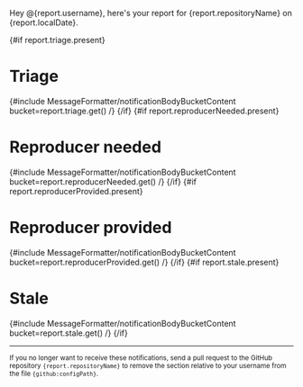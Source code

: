 Hey @{report.username}, here's your report for {report.repositoryName} on {report.localDate}.

{#if report.triage.present}
# Triage
{#include MessageFormatter/notificationBodyBucketContent bucket=report.triage.get() /}
{/if}
{#if report.reproducerNeeded.present}
# Reproducer needed
{#include MessageFormatter/notificationBodyBucketContent bucket=report.reproducerNeeded.get() /}
{/if}
{#if report.reproducerProvided.present}
# Reproducer provided
{#include MessageFormatter/notificationBodyBucketContent bucket=report.reproducerProvided.get() /}
{/if}
{#if report.stale.present}
# Stale
{#include MessageFormatter/notificationBodyBucketContent bucket=report.stale.get() /}
{/if}

---
<sup>If you no longer want to receive these notifications, send a pull request to the GitHub repository `{report.repositoryName}` to remove the section relative to your username from the file `{github:configPath}`.</sup>

